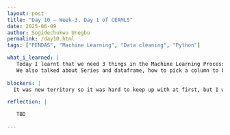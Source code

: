 ```yaml
---
layout: post
title: "Day 10 – Week-3, Day 1 of CEAMLS"
date: 2025-06-09
author: Sogidechukwu Unegbu
permalink: /day10.html
tags: ["PENDAS", "Machine Learning", "Data cleaning", "Python"]

what_i_learned: |  
   Today I learnt that we need 3 things in the Machine Learning Process. We talked about and went into **PENDAS**. It is a python library. we also discussed some functions like the head(), tail(), difference between drop(), and dropna(). Mergeing various files, getting the information about the file using info(), and more
   We also talked about Series and dataframe, how to pick a column to be our y and how to pick the columns that would be our X. We also saw a [**PENDAS** cheat sheet] (https://studylib.net/doc/25268801/pandas-cheat-sheet). 
   
blockers: |
  It was new territory so it was hard to keep up with at first, but I was able to quickly catch up.

reflection: |

   TBD
  
---
```


